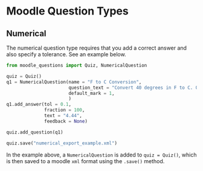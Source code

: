 # Moodle Question Types

## Numerical

The numerical question type requires that you add a correct answer and also specify a tolerance. See an example below.

```python
from moodle_questions import Quiz, NumericalQuestion

quiz = Quiz()
q1 = NumericalQuestion(name = "F to C Conversion",
                       question_text = "Convert 40 degrees in F to C. Only enter the numerical value.",
                       default_mark = 1,
                       )
q1.add_answer(tol = 0.1,
              fraction = 100,
              text = "4.44",
              feedback = None)

quiz.add_question(q1)

quiz.save("numerical_export_example.xml")
```

In the example above, a `NumericalQuestion` is added to `quiz = Quiz()`, which is then saved to a moodle `xml` format using the `.save()` method.